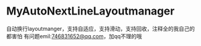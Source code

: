 # MyAutoNextLineLayoutmanager
自动换行layoutmanger，支持自适应，支持滑动，支持回收，注释全的我自己的都害怕
有问题emil:746831652@qq.com，加qq不理的哦
